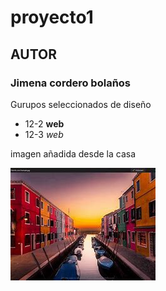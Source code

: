 # proyecto1
## AUTOR
### Jimena cordero bolaños

Gurupos seleccionados de diseño
- 12-2 **web**
- 12-3 *web*

imagen añadida desde la casa

![foto lugar](imagenes/lugar.jpg)